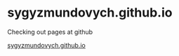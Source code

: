 # sygyzmundovych.github.io
Checking out pages at github

[sygyzmundovych.github.io](sygyzmundovych.github.io)
